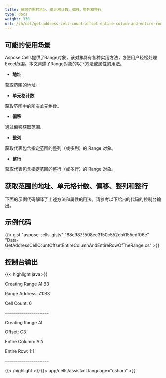 ```yaml
---
title: 获取范围的地址、单元格计数、偏移、整列和整行
type: docs
weight: 330
url: /zh/net/get-address-cell-count-offset-entire-column-and-entire-row-of-the-range/
---
```


## **可能的使用场景**
Aspose.Cells提供了Range对象，该对象具有各种实用方法，方便用户轻松处理Excel范围。本文阐述了Range对象的以下方法或属性的用法。

- **地址**

获取范围的地址。

- **单元格计数**

获取范围中的所有单元格数。

- **偏移**

通过偏移获取范围。

- **整列**

获取代表包含指定范围的整列（或多列）的 Range 对象。

- **整行**

获取代表包含指定范围的整行（或多行）的 Range 对象。
## **获取范围的地址、单元格计数、偏移、整列和整行**
下面的示例代码解释了上述方法和属性的用法。请参考以下给出的代码的控制台输出。
## **示例代码**
{{< gist "aspose-cells-gists" "88c9872508ec3150c552eb5155edf06e" "Data-GetAddressCellCountOffsetEntireColumnAndEntireRowOfTheRange.cs" >}}
## **控制台输出**
{{< highlight java >}}

 Creating Range A1:B3

Range Address: A1:B3

Cell Count: 6

\----------------------

Creating Range A1

Offset: C3

Entire Column: A:A

Entire Row: 1:1

\----------------------

{{< /highlight >}}
{{< app/cells/assistant language="csharp" >}}
